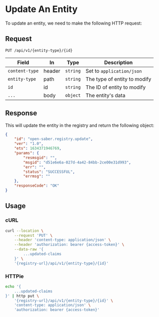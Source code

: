 # Update An Entity

To update an entity, we need to make the following HTTP request:

## Request

```http
PUT /api/v1/{entity-type}/{id}
```

| Field          | In     | Type     | Description                  |
| -------------- | ------ | -------- | ---------------------------- |
| `content-type` | header | `string` | Set to `application/json`    |
| `entity-type`  | path   | `string` | The type of entity to modify |
| `id`           | id     | `string` | The ID of entity to modify   |
| `...`          | body   | `object` | The entity's data            |

## Response

This will update the entity in the registry and return the following object:

```json
{
	"id": "open-saber.registry.update",
	"ver": "1.0",
	"ets": 1634371946769,
	"params": {
		"resmsgid": "",
		"msgid": "d51e6e6a-027d-4a42-84bb-2ce00e31d993",
		"err": "",
		"status": "SUCCESSFUL",
		"errmsg": ""
	},
	"responseCode": "OK"
}
```

## Usage

### cURL

```sh
curl --location \
	--request 'PUT' \
	--header 'content-type: application/json' \
	--header 'authorization: bearer {access-token}' \
	--data-raw '{
		...updated-claims
	}' \
	'{registry-url}/api/v1/{entity-type}/{id}'
```

### HTTPie

```sh
echo '{
	...updated-claims
}' | http put \
	'{registry-url}/api/v1/{entity-type}/{id}' \
	'content-type: application/json' \
	'authorization: bearer {access-token}'
```
